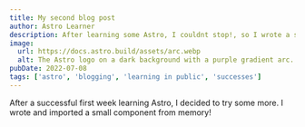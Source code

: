 ```yaml
---
title: My second blog post
author: Astro Learner
description: After learning some Astro, I couldnt stop!, so I wrote a second blog post and imported a component from memory, too!
image:
  url: https://docs.astro.build/assets/arc.webp
  alt: The Astro logo on a dark background with a purple gradient arc.
pubDate: 2022-07-08
tags: ['astro', 'blogging', 'learning in public', 'successes']
---
```


After a successful first week learning Astro, I decided to try some more. I wrote and imported a small component from memory!
